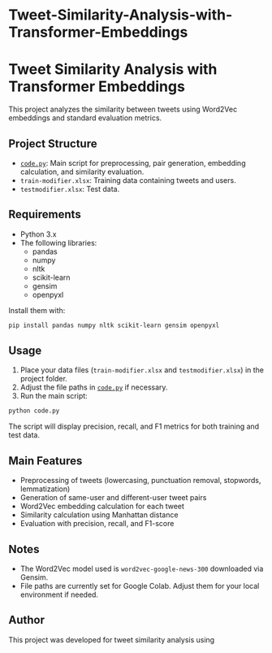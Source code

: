 # Tweet-Similarity-Analysis-with-Transformer-Embeddings
# Tweet Similarity Analysis with Transformer Embeddings

This project analyzes the similarity between tweets using Word2Vec embeddings and standard evaluation metrics.

## Project Structure

- [`code.py`](Tweet-Similarity-Analysis-with-Transformer-Embeddings-main/code.py): Main script for preprocessing, pair generation, embedding calculation, and similarity evaluation.
- `train-modifier.xlsx`: Training data containing tweets and users.
- `testmodifier.xlsx`: Test data.


## Requirements

- Python 3.x
- The following libraries:
  - pandas
  - numpy
  - nltk
  - scikit-learn
  - gensim
  - openpyxl

Install them with:

```sh
pip install pandas numpy nltk scikit-learn gensim openpyxl
```

## Usage

1. Place your data files (`train-modifier.xlsx` and `testmodifier.xlsx`) in the project folder.
2. Adjust the file paths in [`code.py`](Tweet-Similarity-Analysis-with-Transformer-Embeddings-main/code.py) if necessary.
3. Run the main script:

```sh
python code.py
```

The script will display precision, recall, and F1 metrics for both training and test data.

## Main Features

- Preprocessing of tweets (lowercasing, punctuation removal, stopwords, lemmatization)
- Generation of same-user and different-user tweet pairs
- Word2Vec embedding calculation for each tweet
- Similarity calculation using Manhattan distance
- Evaluation with precision, recall, and F1-score

## Notes

- The Word2Vec model used is `word2vec-google-news-300` downloaded via Gensim.
- File paths are currently set for Google Colab. Adjust them for your local environment if needed.

## Author

This project was developed for tweet similarity analysis using
